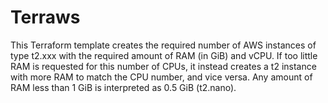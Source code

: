 # Terraws

This Terraform template creates the required number of AWS instances of type t2.xxx with the required amount of RAM (in GiB) and vCPU. If too little RAM is requested for this number of CPUs, it instead creates a t2 instance with more RAM to match the CPU number, and vice versa. Any amount of RAM less than 1 GiB is interpreted as 0.5 GiB (t2.nano).